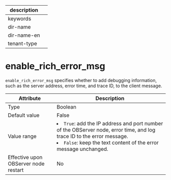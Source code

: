 | description ||
|---|---|
| keywords ||
| dir-name ||
| dir-name-en ||
| tenant-type ||

# enable_rich_error_msg

`enable_rich_error_msg` specifies whether to add debugging information, such as the server address, error time, and trace ID, to the client message.


| **Attribute** | **Description** |
|------------------|---------------------------------------------------------------------------------------------------------------------------------------------------------------------------|
| Type | Boolean |
| Default value | False |
| Value range | <li> `True`: add the IP address and port number of the OBServer node, error time, and log trace ID to the error message.    <li> `False`: keep the text content of the error message unchanged.  |
| Effective upon OBServer node restart | No |


